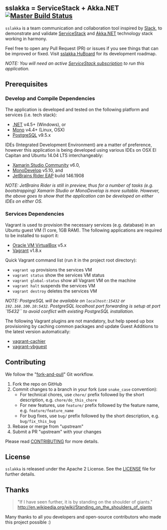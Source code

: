 ## sslakka = ServiceStack + Akka.NET [![Master Build Status](https://travis-ci.org/hhandoko/sslakka.svg?branch=master)](https://travis-ci.org/hhandoko/sslakka)

`sslakka` is a team communication and collaboration tool inspired by [Slack], to demonstrate and validate [ServiceStack] and [Akka.NET] technology stack working in harmony.

Feel free to open any Pull Request (PR) or issues if you see things that can be improved or fixed. Visit [sslakka HuBoard] for its development roadmap.

*NOTE: You will need an active [ServiceStack subscription] to run this application.*

## Prerequisites

### Develop and Compile Dependencies

The application is developed and tested on the following platform and services (i.e. tech stack):

  - [.NET] v4.5+ (Windows), or
  - [Mono] v4.4+ (Linux, OSX)
  - [PostgreSQL] v9.5.x

IDEs (Integrated Development Environment) are a matter of preference, however this application is being developed using various IDEs on OSX El Capitan and Ubuntu 14.04 LTS interchangeably:

  - [Xamarin Studio Community] v6.0,
  - [MonoDevelop] v5.10, and
  - [JetBrains Rider EAP] build 146.1908

*NOTE: JetBrains Rider is still in preview, thus for a number of tasks (e.g. bootstrapping) Xamarin Studio or MonoDevelop is more suitable. However, the above goes to show that the application can be developed on either IDEs on either OS.*

### Services Dependencies

Vagrant is used to provision the necessary services (e.g. database) in an Ubuntu guest VM (1 core, 1GB RAM). The following applications are required to be installed to suport it:

  * [Oracle VM VirtualBox] v5.x
  * [Vagrant] v1.8.x

Quick Vagrant command list (run it in the project root directory):

  * `vagrant up` provisions the services VM
  * `vagrant status` show the services VM status
  * `vagrant global-status` show all Vagrant VM on the machine
  * `vagrant halt` suspends the services VM
  * `vagrant destroy` deletes the services VM

*NOTE: PostgreSQL will be available on `localhost:15432` or `192.168.100.10:5432`. PostgreSQL localhost port forwarding is setup at port `15432`` to avoid conflict with existing PostgreSQL installation.*
  
The following Vagrant plugins are not mandatory, but help speed up box provisioning by caching common packages and update Guest Additions to the latest version automatically:

  * [vagrant-cachier]
  * [vagrant-vbguest]

## Contributing

We follow the "[fork-and-pull]" Git workflow.

  1. Fork the repo on GitHub
  1. Commit changes to a branch in your fork (use `snake_case` convention):
     - For technical chores, use `chore/` prefix followed by the short description, e.g. `chore/do_this_chore`
     - For new features, use `feature/` prefix followed by the feature name, e.g. `feature/feature_name`
     - For bug fixes, use `bug/` prefix followed by the short description, e.g. `bug/fix_this_bug`
  1. Rebase or merge from "upstream"
  1. Submit a PR "upstream" with your changes

Please read [CONTRIBUTING] for more details.

## License

`sslakka` is released under the Apache 2 License. See the [LICENSE] file for further details.

## Thanks

> "If I have seen further, it is by standing on the shoulder of giants."
>    http://en.wikipedia.org/wiki/Standing_on_the_shoulders_of_giants

Many thanks to all you developers and open-source contributors who made this project possible :)

[.NET]: http://www.asp.net
[Akka.NET]: http://getakka.net
[CONTRIBUTING]: CONTRIBUTING.md
[fork-and-pull]: https://help.github.com/articles/using-pull-requests
[JetBrains Rider EAP]: https://www.jetbrains.com/rider/
[LICENSE]: LICENSE.txt
[Mono]: http://www.mono-project.com
[MonoDevelop]: http://www.monodevelop.com/
[Oracle VM VirtualBox]: https://www.virtualbox.org
[PostgreSQL]: http://www.postgresql.org/download/
[ServiceStack]: https://servicestack.net
[ServiceStack subscription]: https://servicestack.net/pricing
[Slack]: https://slack.com
[sslakka HuBoard]: https://huboard.com/hhandoko/sslakka/
[Vagrant]: https://www.vagrantup.com
[vagrant-cachier]: https://github.com/fgrehm/vagrant-cachier
[vagrant-vbguest]: https://github.com/dotless-de/vagrant-vbguest
[Xamarin Studio Community]: https://www.xamarin.com/studio
